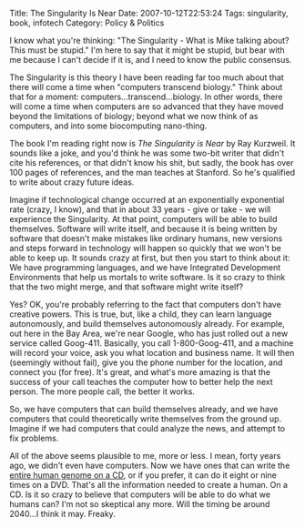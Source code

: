 Title: The Singularity Is Near
Date: 2007-10-12T22:53:24
Tags: singularity, book, infotech
Category: Policy & Politics

I know what you're thinking: "The Singularity - What is Mike talking about? This must be stupid." I'm here to say that it might be stupid, but bear with me because I can't decide if it is, and I need to know the public consensus. 

The Singularity is this theory I have been reading far too much about that there will come a time when "computers transcend biology." Think about that for a moment: computers...transcend...biology. In other words, there will come a time when computers are so advanced that they have moved beyond the limitations of biology; beyond what we now think of as computers, and into some biocomputing nano-thing.

The book I'm reading right now is *The Singularity is Near* by Ray Kurzweil. It sounds like a joke, and you'd think he was some two-bit writer that didn't cite his references, or that didn't know his shit, but sadly, the book has over 100 pages of references, and the man teaches at Stanford. So he's qualified to write about crazy future ideas. 

Imagine if technological change occurred at an exponentially exponential rate (crazy, I know), and that in about 33 years - give or take - we will experience the Singularity. At that point, computers will be able to build themselves. Software will write itself, and because it is being written by software that doesn't make mistakes like ordinary humans, new versions and steps forward in technology will happen so quickly that we won't be able to keep up. It sounds crazy at first, but then you start to think about it: We have programming languages, and we have Integrated Development Environments that help us mortals to write software. Is it so crazy to think that the two might merge, and that software might write itself? 

Yes? OK, you're probably referring to the fact that computers don't have creative powers. This is true, but, like a child, they can learn language autonomously, and build themselves autonomously already. For example, out here in the Bay Area, we're near Google, who has just rolled out a new service called Goog-411. Basically, you call 1-800-Goog-411, and a machine will record your voice, ask you what location and business name. It will then (seemingly without fail), give you the phone number for the location, and connect you (for free). It's great, and what's more amazing is that the success of your call teaches the computer how to better help the next person. The more people call, the better it works.

So, we have computers that can build themselves already, and we have computers that could theoretically write themselves from the ground up. Imagine if we had computers that could analyze the news, and attempt to fix problems. 

All of the above seems plausible to me, more or less. I mean, forty years ago, we didn't even have computers. Now we have ones that can write the <a href="http://www.soe.ucsc.edu/pipermail/genome/2000-July/000021.html">entire human genome on a CD</a>, or if you prefer, it can do it eight or nine times on a DVD.  That's all the information needed to create a human. On a CD. Is it so crazy to believe that computers will be able to do what we humans can? I'm not so skeptical any more. Will the timing be around 2040...I think it may. Freaky.
